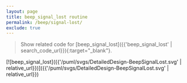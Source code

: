 ```yaml
---
layout: page
title: beep_signal_lost routine
permalink: /beep/signal-lost/
exclude: true
---
```


> Show related code for [beep_signal_lost]({{'beep_signal_lost' | search_code_url}}){:target="_blank"}.

[![beep_signal_lost]({{'/puml/svgs/DetailedDesign-BeepSignalLost.svg' | relative_url}})]({{'/puml/svgs/DetailedDesign-BeepSignalLost.svg' | relative_url}})

